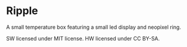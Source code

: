 # Ripple

A small temperature box featuring a small led display and neopixel ring.

SW licensed under MIT license.
HW licensed under CC BY-SA.
